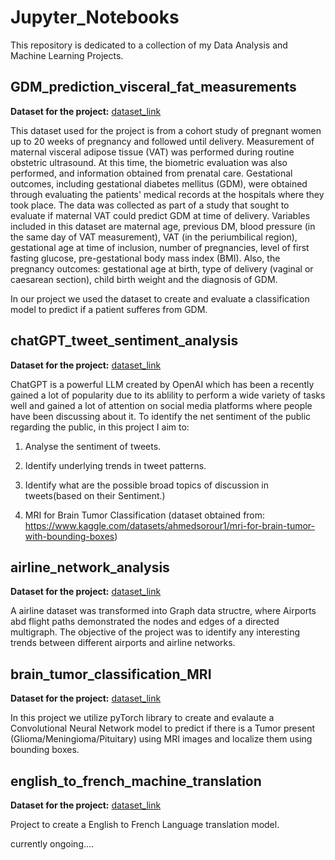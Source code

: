 # Jupyter_Notebooks

This repository is dedicated to a collection of my Data Analysis and Machine Learning Projects.

## GDM_prediction_visceral_fat_measurements 

**Dataset for the project:** [dataset_link](https://physionet.org/content/maternal-visceral-adipose/1.0.0/) 

This dataset used for the project is from a cohort study of pregnant women up to 20 weeks of pregnancy and followed until delivery. Measurement of maternal visceral adipose tissue (VAT) was performed during routine obstetric ultrasound. At this time, the biometric evaluation was also performed, and information obtained from prenatal care. Gestational outcomes, including gestational diabetes mellitus (GDM), were obtained through evaluating the patients' medical records at the hospitals where they took place. The data was collected as part of a study that sought to evaluate if maternal VAT could predict GDM at time of delivery. Variables included in this dataset are maternal age, previous DM, blood pressure (in the same day of VAT measurement), VAT (in the periumbilical region), gestational age at time of inclusion, number of pregnancies, level of first fasting glucose, pre-gestational body mass index (BMI). Also, the pregnancy outcomes: gestational age at birth, type of delivery (vaginal or caesarean section), child birth weight and the diagnosis of GDM.

In our project we used the dataset to create and evaluate a classification model to predict if a patient sufferes from GDM.

## chatGPT_tweet_sentiment_analysis

**Dataset for the project:** [dataset_link](https://www.kaggle.com/datasets/khalidryder777/500k-chatgpt-tweets-jan-mar-2023)

ChatGPT is a powerful LLM created by OpenAI which has been a recently gained a lot of popularity due to its ablility to perform a wide variety of tasks well and gained a lot of attention on social media platforms where people have been discussing about it. To identify the net sentiment of the public regarding the public, in this project I aim to:
1) Analyse the sentiment of tweets.
2) Identify underlying trends in tweet patterns.
3) Identify what are the possible broad topics of discussion in tweets(based on their Sentiment.)

4) MRI for Brain Tumor Classification (dataset obtained from: https://www.kaggle.com/datasets/ahmedsorour1/mri-for-brain-tumor-with-bounding-boxes)


## airline_network_analysis 

**Dataset for the project:** [dataset_link](https://openflights.org/data.html)

A airline dataset was transformed into Graph data structre, where Airports abd flight paths demonstrated the nodes and edges of a directed multigraph. The objective of the project was to identify any interesting trends between different airports and airline networks.



## brain_tumor_classification_MRI

**Dataset for the project:** [dataset_link](https://www.kaggle.com/datasets/ahmedsorour1/mri-for-brain-tumor-with-bounding-boxes)

In this project we utilize pyTorch library to create and evalaute a Convolutional Neural Network model to predict if there is a Tumor present (Glioma/Meningioma/Pituitary) using MRI images and localize them using bounding boxes. 

## english_to_french_machine_translation 

**Dataset for the project:** [dataset_link](https://www.kaggle.com/datasets/ahmedsorour1/mri-for-brain-tumor-with-bounding-boxes)

Project to create a English to French Language translation model.

currently ongoing....